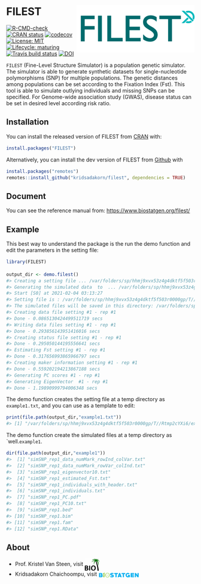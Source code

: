 
<!-- README.md is generated from README.Rmd. Please edit that file -->

# FILEST <img src="man/figures/filest_logo.png" align="right" />

<!-- badges: start -->

[![R-CMD-check](https://github.com/kridsadakorn/filest/workflows/R-CMD-check/badge.svg)](https://github.com/kridsadakorn/filest/actions)
[![CRAN
status](https://www.r-pkg.org/badges/version/FILEST)](https://CRAN.R-project.org/package=FILEST)
[![codecov](https://codecov.io/gh/kridsadakorn/filest/branch/master/graph/badge.svg?token=41WJVZOP49)](https://codecov.io/gh/kridsadakorn/filest)
[![License:
MIT](https://img.shields.io/badge/License-MIT-yellow.svg)](https://opensource.org/licenses/MIT)
[![Lifecycle:
maturing](https://img.shields.io/badge/lifecycle-maturing-blue.svg)](https://www.tidyverse.org/lifecycle/#maturing)
[![Travis build
status](https://travis-ci.com/kridsadakorn/filest.svg?branch=master)](https://travis-ci.com/kridsadakorn/filest)
[![DOI](https://zenodo.org/badge/333290990.svg)](https://zenodo.org/badge/latestdoi/333290990)
<!-- badges: end -->

`FILEST` (Fine-Level Structure Simulator) is a population genetic
simulator. The simulator is able to generate synthetic datasets for
single-nucleotide polymorphisms (SNP) for multiple populations. The
genetic distances among populations can be set according to the Fixation
Index (Fst). This tool is able to simulate outlying individuals and
missing SNPs can be specified. For Genome-wide association study (GWAS),
disease status can be set in desired level according risk ratio.

## Installation

You can install the released version of FILEST from
[CRAN](https://CRAN.R-project.org) with:

``` r
install.packages("FILEST")
```

Alternatively, you can install the dev version of FILEST from
[Github](https://github.com/kridsadakorn/filest) with

``` r
install.packages("remotes")
remotes::install_github("kridsadakorn/filest", dependencies = TRUE)
```

## Document

You can see the reference manual from:
<https://www.biostatgen.org/filest/>

## Example

This best way to understand the package is the run the demo function and
edit the parameters in the setting file:

``` r
library(FILEST)

output_dir <- demo.filest()
#> Creating a setting file ... /var/folders/sp/hhmj9xvx53z4g4dktf5f503r0000gp/T//Rtmp2cYXi6/example1.txt
#> Generating the simulated data  to  ... /var/folders/sp/hhmj9xvx53z4g4dktf5f503r0000gp/T//Rtmp2cYXi6
#> Start [S0] at 2021-02-04 03:13:27
#> Setting file is : /var/folders/sp/hhmj9xvx53z4g4dktf5f503r0000gp/T//Rtmp2cYXi6/example1.txt
#> The simulated files will be saved in this directory: /var/folders/sp/hhmj9xvx53z4g4dktf5f503r0000gp/T//Rtmp2cYXi6/example1
#> Creating data file setting #1 - rep #1
#> Done - 0.0865130424499511719 secs
#> Writing data files setting #1 - rep #1
#> Done - 0.293856143951416016 secs
#> Creating status file setting #1 - rep #1
#> Done - 0.295050144195556641 secs
#> Estimating Fst setting #1 - rep #1
#> Done - 0.317656993865966797 secs
#> Creating maker information setting #1 - rep #1
#> Done - 0.559202194213867188 secs
#> Generating PC scores #1 - rep #1
#> Generating EigenVector  #1 - rep #1
#> Done - 1.19890999794006348 secs
```

The demo function creates the setting file at a temp directory as
`example1.txt`, and you can use as a template to edit:

``` r
print(file.path(output_dir,"example1.txt"))
#> [1] "/var/folders/sp/hhmj9xvx53z4g4dktf5f503r0000gp/T//Rtmp2cYXi6/example1.txt"
```

The demo function create the simulated files at a temp directory as
\`well.`example1`.

``` r
dir(file.path(output_dir,"example1"))
#>  [1] "simSNP_rep1_data_numMark_rowInd_colVar.txt"
#>  [2] "simSNP_rep1_data_numMark_rowVar_colInd.txt"
#>  [3] "simSNP_rep1_eigenvector10.txt"             
#>  [4] "simSNP_rep1_estimated_Fst.txt"             
#>  [5] "simSNP_rep1_individuals_with_header.txt"   
#>  [6] "simSNP_rep1_individuals.txt"               
#>  [7] "simSNP_rep1_PC.pdf"                        
#>  [8] "simSNP_rep1_PC10.txt"                      
#>  [9] "simSNP_rep1.bed"                           
#> [10] "simSNP_rep1.bim"                           
#> [11] "simSNP_rep1.fam"                           
#> [12] "simSNP_rep1.RData"
```

## About

  - Prof. Kristel Van Steen, visit
    <a href="http://bio3.giga.ulg.ac.be/" border=0 style="border:0; text-decoration:none; outline:none"><img width="40px" src="man/figures/bio3_logo.png" align="center" /></a><br />
  - Kridsadakorn Chaichoompu, visit
    <a href="https://www.biostatgen.org/" border=0 style="border:0; text-decoration:none; outline:none"><img width="110px" src="man/figures/biostatgen_logo.png" align="center" /></a><br />
